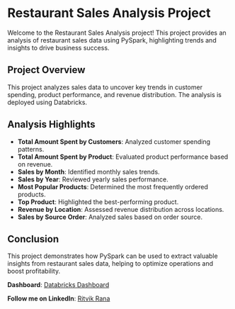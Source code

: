 # Restaurant Sales Analysis Project

Welcome to the Restaurant Sales Analysis project! This project provides an analysis of restaurant sales data using PySpark, highlighting trends and insights to drive business success.

## Project Overview

This project analyzes sales data to uncover key trends in customer spending, product performance, and revenue distribution. The analysis is deployed using Databricks.

## Analysis Highlights

- **Total Amount Spent by Customers**: Analyzed customer spending patterns.
- **Total Amount Spent by Product**: Evaluated product performance based on revenue.
- **Sales by Month**: Identified monthly sales trends.
- **Sales by Year**: Reviewed yearly sales performance.
- **Most Popular Products**: Determined the most frequently ordered products.
- **Top Product**: Highlighted the best-performing product.
- **Revenue by Location**: Assessed revenue distribution across locations.
- **Sales by Source Order**: Analyzed sales based on order source.

## Conclusion

This project demonstrates how PySpark can be used to extract valuable insights from restaurant sales data, helping to optimize operations and boost profitability.

**Dashboard**: [Databricks Dashboard](https://databricks-prod-cloudfront.cloud.databricks.com/public/4027ec902e239c93eaaa8714f173bcfc/334915457384612/420602223949520/6006479486887151/latest.html)

**Follow me on LinkedIn**: [Ritvik Rana](https://www.linkedin.com/in/ritvik-rana/)
